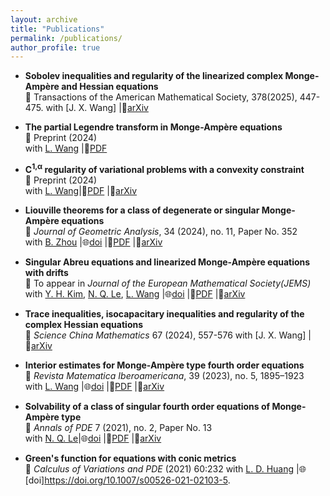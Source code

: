 ```yaml
---
layout: archive
title: "Publications"
permalink: /publications/
author_profile: true
---
```


* ​**Sobolev inequalities and regularity of the linearized complex Monge-Ampère and Hessian equations​​**  
  📖 Transactions of the American Mathematical Society, 378(2025), 447-475.
  with [J. X. Wang] |🔗[arXiv](https://arxiv.org/abs/2307.10530)​
  
* **The partial Legendre transform in Monge-Ampère equations**​  
  📖 Preprint (2024)  
  with [L. Wang](https://lwmath.github.io) |📜[PDF](http://lwmath.github.io/files/survey_PLT.pdf)

* **C<sup>1,&alpha;</sup> regularity of variational problems with a convexity constraint​**  
  ​📖 Preprint (2024)  
  with [L. Wang](https://lwmath.github.io)|📜[PDF](http://lwmath.github.io/files/Int_Regularity.pdf) |🔗[arXiv](https://arxiv.org/abs/2403.04235)

* **Liouville theorems for a class of degenerate or singular Monge-Ampère equations​**  
  ​📖​ *Journal of Geometric Analysis*, 34 (2024), no. 11, Paper No. 352  
  with [B. Zhou](https://www.math.pku.edu.cn/teachers/bzhou/index.htm) |🌐[doi](https://doi.org/10.1007/s12220-024-01795-3) |📜[PDF](http://lwmath.github.io/files/Liou_MA_2d_revised.pdf) |🔗[arXiv](https://arxiv.org/abs/2304.12060)

* **Singular Abreu equations and linearized Monge-Ampère equations with drifts**​​  
  📖​ To appear in *Journal of the European Mathematical Society(JEMS)*  
  with [Y. H. Kim](https://younghokim.io/), [N. Q. Le](https://nqle.pages.iu.edu/), [L. Wang](https://lwmath.github.io) |🌐[doi](https://doi.org/10.4171/jems/1548) |📜[PDF](http://lwmath.github.io/files/singular_Abreu_HD_revised.pdf) |🔗[arXiv](https://arxiv.org/abs/2209.11681)

* ​**Trace inequalities, isocapacitary inequalities and regularity of the complex Hessian equations**  
  📖 *Science China Mathematics* 67 (2024), 557-576
  with [J. X. Wang] |🔗[arXiv](https://arxiv.org/abs/2201.02061)​

* **Interior estimates for Monge-Ampère type fourth order equations**​  
  ​📖​ *Revista Matematica Iberoamericana*, 39 (2023), no. 5, 1895–1923  
  with [L. Wang](https://lwmath.github.io) |🌐[doi](https://doi.org/10.4171/rmi/1361) |📜[PDF](http://lwmath.github.io/files/int-est-4th-eq-revised.pdf) |🔗[arXiv](https://arxiv.org/abs/2206.02309)

* **Solvability of a class of singular fourth order equations of Monge-Ampère type**​​  
  📖​ *Annals of PDE* 7 (2021), no. 2, Paper No. 13  
  with [N. Q. Le](https://nqle.pages.iu.edu/)|🌐[doi](https://doi.org/10.4171/jems/1548) |📜[PDF](http://lwmath.github.io/files/singular_Abreu_HD_revised.pdf) |🔗[arXiv](https://arxiv.org/abs/2011.05262)
  
* **Green's function for equations with conic metrics**​​  
📖​ *Calculus of Variations and PDE*  (2021) 60:232
  with [L. D. Huang](https://math.xmu.edu.cn/info/1082/24799.htm) |🌐[doi]https://doi.org/10.1007/s00526-021-02103-5.

